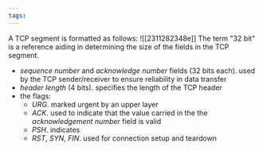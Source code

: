 ```yaml
---
tags:
---
```

A TCP segment is formatted as follows:
![[2311282348e]] The term "32 bit" is a reference aiding in determining the size of the fields in the TCP segment.
-  *sequence number* and *acknowledge number* fields (32 bits each). used by the TCP sender/receiver to ensure reliability in data transfer
- *header length* (4 bits). specifies the length of the TCP header
- the flags:
	- *URG*. marked urgent by an upper layer
	- *ACK*. used to indicate that the value carried in the the *acknowledgement number* field is valid
	- *PSH*. indicates 
	- *RST*, *SYN*, *FIN*. used for connection setup and teardown 